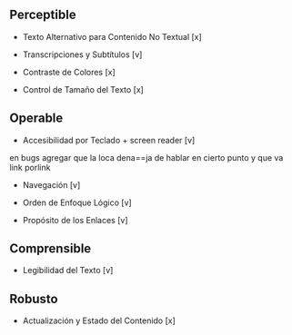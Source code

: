 ## Perceptible

- Texto Alternativo para Contenido No Textual [x]

- Transcripciones y Subtítulos [v]

- Contraste de Colores [x]

- Control de Tamaño del Texto [x]

## Operable

- Accesibilidad por Teclado + screen reader [v]

en bugs agregar que la loca dena==ja de hablar en cierto punto y que va link porlink

- Navegación [v]

- Orden de Enfoque Lógico [v]

- Propósito de los Enlaces [v]

## Comprensible

- Legibilidad del Texto [v]

## Robusto

- Actualización y Estado del Contenido [x]